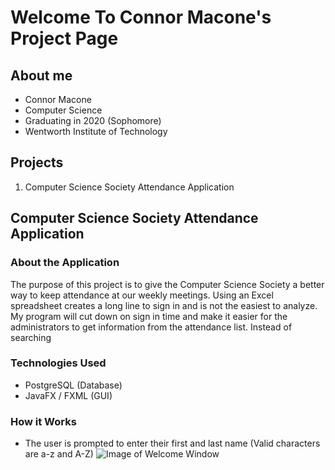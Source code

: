 # Welcome To Connor Macone's Project Page

## About me
- Connor Macone
- Computer Science
- Graduating in 2020 (Sophomore)
- Wentworth Institute of Technology

## Projects
1. Computer Science Society Attendance Application

## Computer Science Society Attendance Application

### About the Application
  The purpose of this project is to give the Computer Science Society a better way to keep attendance at our weekly meetings. 
Using an Excel spreadsheet creates a long line to sign in and is not the easiest to analyze. My program will cut down on sign 
in time and make it easier for the administrators to get information from the attendance list. Instead of searching 

### Technologies Used
- PostgreSQL (Database)
- JavaFX / FXML (GUI)

### How it Works
- The user is prompted to enter their first and last name (Valid characters are a-z and A-Z)
![Image of Welcome Window](https://photos.app.goo.gl/BkCQ7XlLyurNMdOp1)
